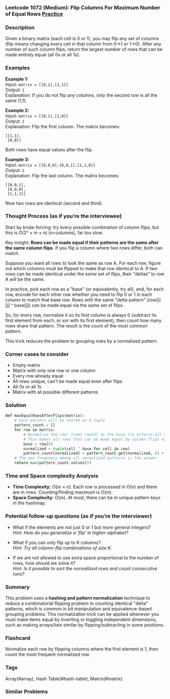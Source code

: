 ### Leetcode 1072 (Medium): Flip Columns For Maximum Number of Equal Rows [Practice](https://leetcode.com/problems/flip-columns-for-maximum-number-of-equal-rows)

### Description  
Given a binary matrix (each cell is 0 or 1), you may flip any set of columns (flip means changing every cell in that column from 0→1 or 1→0). After any number of such column flips, return the largest number of rows that can be made entirely equal (all 0s or all 1s).

### Examples  

**Example 1:**  
Input: `matrix = [[0,1],[1,1]]`  
Output: `1`  
Explanation: If you do not flip any columns, only the second row is all the same (1,1).

**Example 2:**  
Input: `matrix = [[0,1],[1,0]]`  
Output: `2`  
Explanation: Flip the first column. The matrix becomes:
```
[[1,1],
 [0,0]]
```
Both rows have equal values after the flip.

**Example 3:**  
Input: `matrix = [[0,0,0],[0,0,1],[1,1,0]]`  
Output: `2`  
Explanation: Flip the last column. The matrix becomes:
```
[[0,0,1],
 [0,0,0],
 [1,1,1]]
```
Now two rows are identical (second and third).

### Thought Process (as if you’re the interviewee)  
Start by brute-forcing: try every possible combination of column flips; but this is O(2ⁿ × m × n) (n=columns), far too slow.

Key insight: **Rows can be made equal if their patterns are the same after the same column flips**. If you flip a column where two rows differ, both can match.

Suppose you want all rows to look the same as row A. For each row, figure out which columns must be flipped to make that row identical to A. If two rows can be made identical under the *same* set of flips, their "deltas" to row A will be the same.

In practice, pick each row as a "base" (or equivalently, try all), and, for each row, encode for each other row whether you need to flip 0 or 1 in each column to match that base row. Rows with the same "delta pattern" (row[i][j] ^ base[j]) can be made equal via the same set of flips.

So, for every row, normalize it so its first column is always 0 (subtract its first element from each; or xor with its first element), then count how many rows share that pattern. The result is the count of the most common pattern.

This trick reduces the problem to grouping rows by a normalized pattern.

### Corner cases to consider  
- Empty matrix
- Matrix with only one row or one column
- Every row already equal
- All rows unique, can't be made equal even after flips
- All 0s or all 1s
- Matrix with all possible different patterns

### Solution

```python
def maxEqualRowsAfterFlips(matrix):
    # Each pattern will be stored as a tuple
    pattern_count = {}
    for row in matrix:
        # Normalize the row: treat row[0] as the base (to enforce all rows to 'start' at 0)
        # This makes all rows that can be made equal by column flips have the same pattern
        base = row[0]
        normalized = tuple(cell ^ base for cell in row)
        pattern_count[normalized] = pattern_count.get(normalized, 0) + 1
    # The max frequency among all normalized patterns is the answer
    return max(pattern_count.values())
```

### Time and Space complexity Analysis  

- **Time Complexity:** O(m × n). Each row is processed in O(n) and there are m rows. Counting/finding maximum is O(m).
- **Space Complexity:** O(m). At most, there can be m unique pattern keys in the hashmap.

### Potential follow-up questions (as if you’re the interviewer)  

- What if the elements are not just 0 or 1 but more general integers?  
  *Hint: How do you generalize a 'flip' in higher-alphabet?*

- What if you can only flip up to K columns?  
  *Hint: Try all column-flip combinations of size K.*

- If we are not allowed to use extra space proportional to the number of rows, how should we solve it?  
  *Hint: Is it possible to sort the normalized rows and count consecutive runs?*

### Summary
This problem uses a **hashing and pattern normalization** technique to reduce a combinatorial flipping problem to counting identical "delta" patterns, which is common in bit manipulation and equivalence-based grouping problems. This normalization trick can be applied whenever you must make items equal by inverting or toggling independent dimensions, such as making arrays/lists similar by flipping/subtracting in some positions.


### Flashcard
Normalize each row by flipping columns where the first element is 1, then count the most frequent normalized row.

### Tags
Array(#array), Hash Table(#hash-table), Matrix(#matrix)

### Similar Problems
